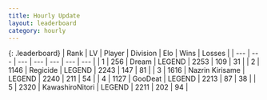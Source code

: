 ```yaml
---
title: Hourly Update
layout: leaderboard
category: hourly
---
```


{: .leaderboard}
| Rank | LV | Player | Division | Elo | Wins | Losses |
| --- | --- | --- | --- | --- | --- | --- |
| <span data-change="0">1</span> | 256 | <span title="ID: 573202">Dream</span> | LEGEND | <span data-change="3">2253</span> | <span data-change="1">109</span> | <span data-change="0">31</span> |
| <span data-change="0">2</span> | 1146 | <span title="ID: 353063">Regicide</span> | LEGEND | <span data-change="0">2243</span> | <span data-change="0">147</span> | <span data-change="0">81</span> |
| <span data-change="0">3</span> | 1616 | <span title="ID: 315148">Nazrin Kirisame</span> | LEGEND | <span data-change="0">2240</span> | <span data-change="0">211</span> | <span data-change="0">54</span> |
| <span data-change="0">4</span> | 1127 | <span title="ID: 416373">GooDeat</span> | LEGEND | <span data-change="0">2213</span> | <span data-change="0">87</span> | <span data-change="0">38</span> |
| <span data-change="0">5</span> | 2320 | <span title="ID: 164871">KawashiroNitori</span> | LEGEND | <span data-change="0">2211</span> | <span data-change="0">202</span> | <span data-change="0">94</span> |